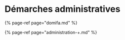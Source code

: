 # Démarches administratives

{% page-ref page="domifa.md" %}

{% page-ref page="administration-+.md" %}



